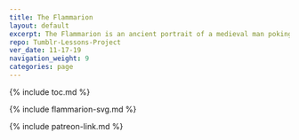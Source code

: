 ```yaml
---
title: The Flammarion
layout: default
excerpt: The Flammarion is an ancient portrait of a medieval man poking his head into the ether ...
repo: Tumblr-Lessons-Project
ver_date: 11-17-19
navigation_weight: 9
categories: page
---
```


{% include toc.md %}

{% include flammarion-svg.md %}

{% include patreon-link.md %}
